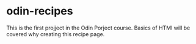 # odin-recipes
This is the first projject in the Odin Porject course.
Basics of HTMl will be covered why creating this recipe page.